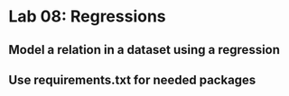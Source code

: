 # Lab 08: Regressions

## Model a relation in a dataset using a regression

## Use requirements.txt for needed packages